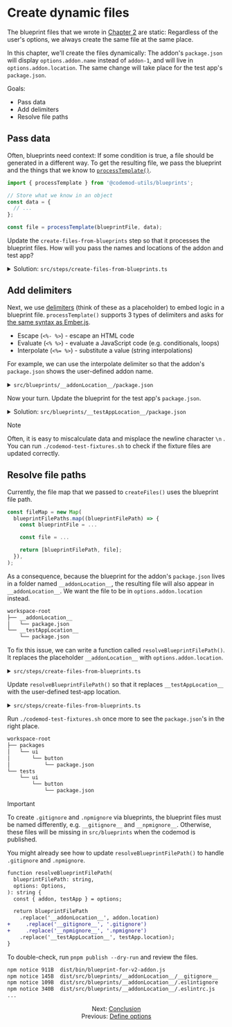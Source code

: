 # Create dynamic files

The blueprint files that we wrote in [Chapter 2](./02-create-static-files.md) are static: Regardless of the user's options, we always create the same file at the same place.

In this chapter, we'll create the files dynamically: The addon's `package.json` will display `options.addon.name` instead of `addon-1`, and will live in `options.addon.location`. The same change will take place for the test app's `package.json`.

Goals:

- Pass data
- Add delimiters
- Resolve file paths


## Pass data

Often, blueprints need context: If some condition is true, a file should be generated in a different way. To get the resulting file, we pass the blueprint and the things that we know to [`processTemplate()`](../../packages/blueprints#processtemplate).

```ts
import { processTemplate } from '@codemod-utils/blueprints';

// Store what we know in an object
const data = {
  // ...
};

const file = processTemplate(blueprintFile, data);
```

Update the `create-files-from-blueprints` step so that it processes the blueprint files. How will you pass the names and locations of the addon and test app?

<details>

<summary>Solution: <code>src/steps/create-files-from-blueprints.ts</code></summary>

```diff
import { readFileSync } from 'node:fs';
import { join } from 'node:path';

+ import { processTemplate } from '@codemod-utils/blueprints';
import { createFiles, findFiles } from '@codemod-utils/files';

import type { Options } from '../types/index.js';
import { blueprintsRoot } from '../utils/blueprints.js';

export function createFilesFromBlueprints(options: Options): void {
  const blueprintFilePaths = findFiles('**/*', {
    projectRoot: blueprintsRoot,
  });

  const fileMap = new Map(
    blueprintFilePaths.map((blueprintFilePath) => {
      const blueprintFile = readFileSync(
        join(blueprintsRoot, blueprintFilePath),
        'utf8',
      );

-       return [blueprintFilePath, blueprintFile];
+       const file = processTemplate(blueprintFile, {
+         options,
+       });
+
+       return [blueprintFilePath, file];
    }),
  );

  createFiles(fileMap, options);
}
```

</details>


## Add delimiters

Next, we use [delimiters](https://lodash.com/docs/#template) (think of these as a placeholder) to embed logic in a blueprint file. `processTemplate()` supports 3 types of delimiters and asks for [the same syntax as Ember.js](https://github.com/ember-cli/ember-cli/blob/v5.3.0/lib/utilities/process-template.js).

- Escape (`<%- %>`) - escape an HTML code
- Evaluate (`<% %>`) - evaluate a JavaScript code (e.g. conditionals, loops)
- Interpolate (`<%= %>`) - substitute a value (string interpolations)

For example, we can use the interpolate delimiter so that the addon's `package.json` shows the user-defined addon name.

<details>

<summary><code>src/blueprints/__addonLocation__/package.json</code></summary>

Since we passed `options` to the data object, the addon name can be found in `options.addon.name`.

```diff
{
-   "name": "addon-1",
+   "name": "<%= options.addon.name %>",
  "version": "0.0.0"
}
```

</details>

Now your turn. Update the blueprint for the test app's `package.json`.

<details>

<summary>Solution: <code>src/blueprints/__testAppLocation__/package.json</code></summary>

```diff
{
-   "name": "test-app-for-addon-1",
+   "name": "<%= options.testApp.name %>",
  "version": "0.0.0"
}
```

</details>

> [!NOTE]
> Often, it is easy to miscalculate data and misplace the newline character `\n` . You can run `./codemod-test-fixtures.sh` to check if the fixture files are updated correctly.


## Resolve file paths

Currently, the file map that we passed to `createFiles()` uses the blueprint file path.

```ts
const fileMap = new Map(
  blueprintFilePaths.map((blueprintFilePath) => {
    const blueprintFile = ...

    const file = ...

    return [blueprintFilePath, file];
  }),
);
```

As a consequence, because the blueprint for the addon's `package.json` lives in a folder named `__addonLocation__`, the resulting file will also appear in `__addonLocation__`. We want the file to be in `options.addon.location` instead.

```sh
workspace-root
├── __addonLocation__
│   └── package.json
└── __testAppLocation__
    └── package.json
```

To fix this issue, we can write a function called `resolveBlueprintFilePath()`. It replaces the placeholder `__addonLocation__` with `options.addon.location`.

<details>

<summary><code>src/steps/create-files-from-blueprints.ts</code></summary>

```diff
import { readFileSync } from 'node:fs';
import { join } from 'node:path';

import { processTemplate } from '@codemod-utils/blueprints';
import { createFiles, findFiles } from '@codemod-utils/files';

import type { Options } from '../types/index.js';
import { blueprintsRoot } from '../utils/blueprints.js';

+ function resolveBlueprintFilePath(
+   blueprintFilePath: string,
+   options: Options,
+ ): string {
+   const { addon } = options;
+ 
+   return blueprintFilePath.replace('__addonLocation__', addon.location);
+ }
+
export function createFilesFromBlueprints(options: Options): void {
  const blueprintFilePaths = findFiles('**/*', {
    projectRoot: blueprintsRoot,
  });

  const fileMap = new Map(
    blueprintFilePaths.map((blueprintFilePath) => {
+       const filePath = resolveBlueprintFilePath(blueprintFilePath, options);
+
      const blueprintFile = readFileSync(
        join(blueprintsRoot, blueprintFilePath),
        'utf8',
      );

      const file = processTemplate(blueprintFile, {
        options,
      });

-       return [blueprintFilePath, file];
+       return [filePath, file];
    }),
  );

  createFiles(fileMap, options);
}
```

</details>

Update `resolveBlueprintFilePath()` so that it replaces `__testAppLocation__` with the user-defined test-app location.

<details>

<summary><code>src/steps/create-files-from-blueprints.ts</code></summary>

```diff
import { readFileSync } from 'node:fs';
import { join } from 'node:path';

import { processTemplate } from '@codemod-utils/blueprints';
import { createFiles, findFiles } from '@codemod-utils/files';

import type { Options } from '../types/index.js';
import { blueprintsRoot } from '../utils/blueprints.js';

function resolveBlueprintFilePath(
  blueprintFilePath: string,
  options: Options,
): string {
-   const { addon } = options;
+   const { addon, testApp } = options;

-   return blueprintFilePath.replace('__addonLocation__', addon.location);
+   return blueprintFilePath
+     .replace('__addonLocation__', addon.location)
+     .replace('__testAppLocation__', testApp.location);
}

export function createFilesFromBlueprints(options: Options): void {
  const blueprintFilePaths = findFiles('**/*', {
    projectRoot: blueprintsRoot,
  });

  const fileMap = new Map(
    blueprintFilePaths.map((blueprintFilePath) => {
      const filePath = resolveBlueprintFilePath(blueprintFilePath, options);

      const blueprintFile = readFileSync(
        join(blueprintsRoot, blueprintFilePath),
        'utf8',
      );

      const file = processTemplate(blueprintFile, {
        options,
      });

      return [filePath, file];
    }),
  );

  createFiles(fileMap, options);
}
```

</details>

Run `./codemod-test-fixtures.sh` once more to see the `package.json`'s in the right place.

```sh
workspace-root
├── packages
│   └── ui
│       └── button
│           └── package.json
└── tests
    └── ui
        └── button
            └── package.json
```

> [!IMPORTANT]
> To create `.gitignore` and `.npmignore` via blueprints, the blueprint files must be named differently, e.g. `__gitignore__` and `__npmignore__`. Otherwise, these files will be missing in `src/blueprints` when the codemod is published.
>
> You might already see how to update `resolveBlueprintFilePath()` to handle `.gitignore` and `.npmignore`.
>
> ```diff
> function resolveBlueprintFilePath(
>   blueprintFilePath: string,
>   options: Options,
> ): string {
>   const { addon, testApp } = options;
> 
>   return blueprintFilePath
>     .replace('__addonLocation__', addon.location)
> +     .replace('__gitignore__', '.gitignore')
> +     .replace('__npmignore__', '.npmignore')
>     .replace('__testAppLocation__', testApp.location);
> }
> ```
>
> To double-check, run `pnpm publish --dry-run` and review the files.
>
> ```sh
> npm notice 911B  dist/bin/blueprint-for-v2-addon.js
> npm notice 145B  dist/src/blueprints/__addonLocation__/__gitignore__
> npm notice 109B  dist/src/blueprints/__addonLocation__/.eslintignore
> npm notice 340B  dist/src/blueprints/__addonLocation__/.eslintrc.js
> ...
> ```


<div align="center">
  <div>
    Next: <a href="./05-conclusion.md">Conclusion</a>
  </div>
  <div>
    Previous: <a href="./03-define-options.md">Define options</a>
  </div>
</div>
